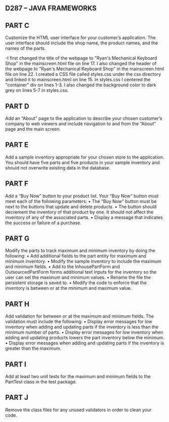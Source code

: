 ## D287 – JAVA FRAMEWORKS

## PART C
Customize the HTML user interface for your customer’s application. The user interface should include the shop name, the product names, and the names of the parts.

-I first changed the title of the webpage to "Ryan's Mechanical Keyboard Shop" in the mainscreen.html file on line 17.
I also changed the header of the webpage to "Ryan's Mechanical Keyboard Shop" in the mainscreen.html file on line 22.
I created a CSS file called styles.css under the css directory and linked it to mainscreen.html on line 15. 
In styles.css I centered the "container" div on lines 1-3. I also changed the background color to dark grey on lines 5-7 in styles.css.

## PART D
Add an “About” page to the application to describe your chosen customer’s company to web viewers and include navigation to and from the “About” page and the main screen.

## PART E
Add a sample inventory appropriate for your chosen store to the application. You should have five parts and five products in your sample inventory and should not overwrite existing data in the database.


## PART F
Add a “Buy Now” button to your product list. Your “Buy Now” button must meet each of the following parameters:
•  The “Buy Now” button must be next to the buttons that update and delete products.
•  The button should decrement the inventory of that product by one. It should not affect the inventory of any of the associated parts.
•  Display a message that indicates the success or failure of a purchase.

## PART G
Modify the parts to track maximum and minimum inventory by doing the following:
•  Add additional fields to the part entity for maximum and minimum inventory.
•  Modify the sample inventory to include the maximum and minimum fields.
•  Add to the InhousePartForm and OutsourcedPartForm forms additional text inputs for the inventory so the user can set the maximum and minimum values.
•  Rename the file the persistent storage is saved to.
•  Modify the code to enforce that the inventory is between or at the minimum and maximum value.

## PART H
Add validation for between or at the maximum and minimum fields. The validation must include the following:
•  Display error messages for low inventory when adding and updating parts if the inventory is less than the minimum number of parts.
•  Display error messages for low inventory when adding and updating products lowers the part inventory below the minimum.
•  Display error messages when adding and updating parts if the inventory is greater than the maximum.

## PART I
Add at least two unit tests for the maximum and minimum fields to the PartTest class in the test package.

## PART J
Remove the class files for any unused validators in order to clean your code.